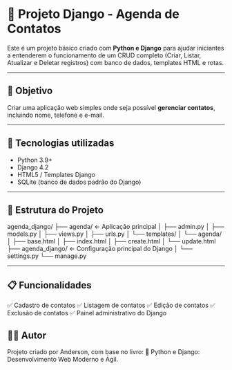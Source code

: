 # 📒 Projeto Django - Agenda de Contatos

Este é um projeto básico criado com **Python e Django** para ajudar iniciantes a entenderem o funcionamento de um CRUD completo (Criar, Listar, Atualizar e Deletar registros) com banco de dados, templates HTML e rotas.

---

## 📌 Objetivo
Criar uma aplicação web simples onde seja possível **gerenciar contatos**, incluindo nome, telefone e e-mail.

---

## 🚀 Tecnologias utilizadas
- Python 3.9+
- Django 4.2
- HTML5 / Templates Django
- SQLite (banco de dados padrão do Django)

---

## 📂 Estrutura do Projeto

agenda_django/ ├── agenda/ ← Aplicação principal │ ├── admin.py │ ├── models.py │ ├── views.py │ ├── urls.py │ └── templates/ │ └── agenda/ │ ├── base.html │ ├── index.html │ ├── create.html │ └── update.html ├── agenda_django/ ← Configuração principal do Django │ └── settings.py └── manage.py

---

## 📋 Funcionalidades

✅ Cadastro de contatos
✅ Listagem de contatos
✅ Edição de contatos
✅ Exclusão de contatos
✅ Painel administrativo do Django

## 👨‍💻 Autor
Projeto criado por Anderson, com base no livro:
📘 Python e Django: Desenvolvimento Web Moderno e Ágil.
